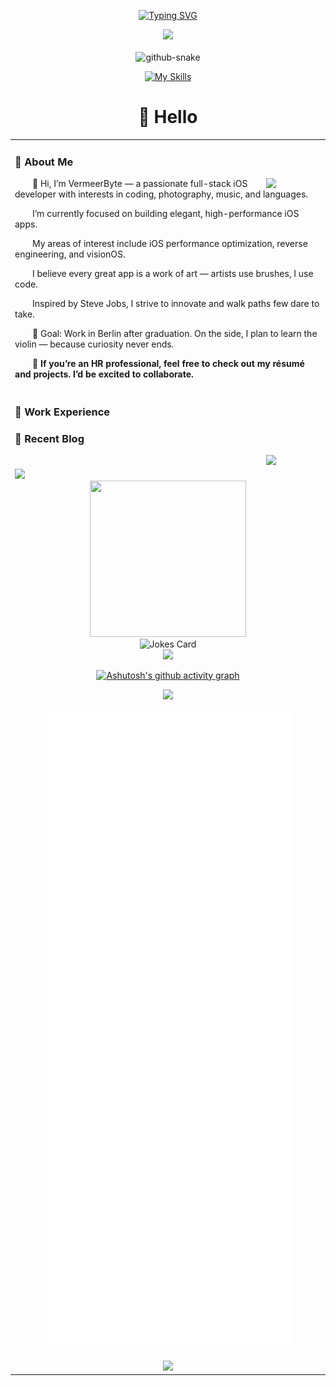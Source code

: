 <div align="center">

  <!-- dynamic typing effect 动态打字效果 -->
  <div align="center">
    
  [![Typing SVG](https://readme-typing-svg.demolab.com?font=Fira+Code&pause=1500&width=900&lines=It%E2%80%99s+more+fun+to+be+a+pirate+than+to+join+the+Navy.+%E2%80%94+Steve+Jobs;%E6%88%90%E4%B8%BA%E6%B5%B7%E7%9B%97%EF%BC%8C%E6%AF%94%E5%8A%A0%E5%85%A5%E6%B5%B7%E5%86%9B%E6%9B%B4%E6%9C%89%E8%B6%A3%E3%80%82%E2%80%94%E2%80%94+%E5%8F%B2%E8%92%82%E5%A4%AB%C2%B7%E4%B9%94%E5%B8%83%E6%96%AF;%E6%B5%B7%E8%BB%8D%E3%81%AB%E5%85%A5%E3%82%8B%E3%82%88%E3%82%8A%E3%82%82%E3%80%81%E6%B5%B7%E8%B3%8A%E3%81%AB%E3%81%AA%E3%82%8B%E3%81%BB%E3%81%86%E3%81%8C%E6%A5%BD%E3%81%97%E3%81%84%E3%80%82%E2%80%94%E2%80%94+%E3%82%B9%E3%83%86%E3%82%A3%E3%83%BC%E3%83%96%E3%83%BB%E3%82%B8%E3%83%A7%E3%83%96%E3%82%BA;Es+macht+mehr+Spa%C3%9F,+ein+Pirat+zu+sein,+als+der+Marine+beizutreten.+%E2%80%94+Steve+Jobs;%C3%88+pi%C3%B9+divertente+fare+il+pirata+che+entrare+nella+Marina.+%E2%80%94+Steve+Jobs;Il+est+plus+amusant+d%E2%80%99%C3%AAtre+un+pirate+que+de+rejoindre+la+marine.+%E2%80%94+Steve+Jobs;Es+m%C3%A1s+divertido+ser+un+pirata+que+unirse+a+la+Marina.+%E2%80%94+Steve+Jobs;%D0%91%D1%8B%D1%82%D1%8C+%D0%BF%D0%B8%D1%80%D0%B0%D1%82%D0%BE%D0%BC+%D0%B2%D0%B5%D1%81%D0%B5%D0%BB%D0%B5%D0%B5,+%D1%87%D0%B5%D0%BC+%D1%81%D0%BB%D1%83%D0%B6%D0%B8%D1%82%D1%8C+%D0%B2%D0%BE+%D1%84%D0%BB%D0%BE%D1%82%D0%B5.+%E2%80%94+%D0%A1%D1%82%D0%B8%D0%B2+%D0%94%D0%B6%D0%BE%D0%B1%D1%81;%ED%95%B4%EA%B5%B0%EC%97%90+%EB%93%A4%EC%96%B4%EA%B0%80%EB%8A%94+%EA%B2%83%EB%B3%B4%EB%8B%A4+%ED%95%B4%EC%A0%81%EC%9D%B4+%EB%90%98%EB%8A%94+%EA%B2%83%EC%9D%B4+%EB%8D%94+%EC%9E%AC%EB%AF%B8%EC%9E%88%EB%8B%A4.+%E2%80%94+%EC%8A%A4%ED%8B%B0%EB%B8%8C+%EC%9E%A1%EC%8A%A4;%E0%A4%A8%E0%A5%8C%E0%A4%B8%E0%A5%87%E0%A4%A8%E0%A4%BE+%E0%A4%AE%E0%A5%87%E0%A4%82+%E0%A4%B6%E0%A4%BE%E0%A4%AE%E0%A4%BF%E0%A4%B2+%E0%A4%B9%E0%A5%8B%E0%A4%A8%E0%A5%87+%E0%A4%95%E0%A5%80+%E0%A4%AC%E0%A4%9C%E0%A4%BE%E0%A4%AF+%E0%A4%B8%E0%A4%AE%E0%A5%81%E0%A4%A6%E0%A5%8D%E0%A4%B0%E0%A5%80+%E0%A4%A1%E0%A4%BE%E0%A4%95%E0%A5%82+%E0%A4%AC%E0%A4%A8%E0%A4%A8%E0%A4%BE+%E0%A4%9C%E0%A4%BC%E0%A5%8D%E0%A4%AF%E0%A4%BE%E0%A4%A6%E0%A4%BE+%E0%A4%AE%E0%A4%9C%E0%A4%BC%E0%A5%87%E0%A4%A6%E0%A4%BE%E0%A4%B0+%E0%A4%B9%E0%A5%88%E3%80%82+%E2%80%94+%E0%A4%B8%E0%A5%8D%E0%A4%9F%E0%A5%80%E0%A4%B5+%E0%A4%9C%E0%A5%89%E0%A4%AC%E0%A5%8D%E0%A4%B8;%E5%81%9A%E6%B5%B7%E7%9B%9C%EF%BC%8C%E6%AF%94%E5%8A%A0%E5%85%A5%E6%B5%B7%E8%BB%8D%E6%9B%B4%E9%96%8B%E5%BF%83%E3%80%82%E2%80%94%E2%80%94+%E5%8F%B2%E6%8F%90%E5%A4%AB%C2%B7%E5%96%AC%E5%B8%83%E6%96%AF;%E7%82%BA%E7%9B%9C%E6%A8%82%E7%94%9A%EF%BC%8C%E5%8B%9D%E6%96%BC%E5%BE%9E%E6%88%8E%E3%80%82%E2%80%94%E2%80%94+%E5%96%AC%E5%B8%83%E6%96%AF;%D9%85%D9%86+%D8%A7%D9%84%D9%85%D9%85%D8%AA%D8%B9+%D8%A3%D9%83%D8%AB%D8%B1+%D8%A3%D9%86+%D8%AA%D9%83%D9%88%D9%86+%D9%82%D8%B1%D8%B5%D8%A7%D9%86%D9%8B%D8%A7+%D9%85%D9%86+%D8%A3%D9%86+%D8%AA%D9%86%D8%B6%D9%85+%D8%A5%D9%84%D9%89+%D8%A7%D9%84%D8%A8%D8%AD%D8%B1%D9%8A%D8%A9.+%E2%80%94+%D8%B3%D8%AA%D9%8A%D9%81+%D8%AC%D9%88%D8%A8%D8%B2)](https://git.io/typing-svg)
  <div>
    
 <div>
  <!-- knock code pictures 敲代码的图片 -->
  <picture>
    <source media="(prefers-color-scheme: dark)" srcset="https://cdn.jsdelivr.net/gh/sun0225SUN/sun0225SUN/assets/images/coding.gif" />
    <source media="(prefers-color-scheme: light)" srcset="https://cdn.jsdelivr.net/gh/sun0225SUN/sun0225SUN/assets/images/developer.svg" height="225px" />
    <img src="https://cdn.jsdelivr.net/gh/sun0225SUN/sun0225SUN/assets/images/coding.gif" />
  </picture>

  <!-- for beauty 留个空行好看点 -->
  <div>&nbsp;</div>

  

  <!-- Snake Code Contribution Map 贪吃蛇代码贡献图 -->
  <picture>
    <source media="(prefers-color-scheme: dark)" srcset="https://cdn.jsdelivr.net/gh/sun0225SUN/sun0225SUN/profile-snake-contrib/github-contribution-grid-snake-dark.svg" />
    <source media="(prefers-color-scheme: light)" srcset="https://cdn.jsdelivr.net/gh/sun0225SUN/sun0225SUN/profile-snake-contrib/github-contribution-grid-snake.svg" />
    <img alt="github-snake" src="https://cdn.jsdelivr.net/gh/Maimai10808/Maimai10808/profile-snake-contrib/github-contribution-grid-snake-dark.svg" />
  </picture>

</div>

[![My Skills](https://skillicons.dev/icons?i=ae,au,ps,pr,c,cpp,py,swift,java,spring,nodejs,js,html,css,react,vue,ts,angular,androidstudio,apple,atom,flutter,docker,figma,firebase,git,github,githubactions,gmail,graphql,notion,npm,postman,stackoverflow,svg,vscode,vite&perline=5)](https://skillicons.dev)

#  🙋 Hello

<table>
  
<tr><td>

### 🤺 About Me

<img align="right" width="88" src="https://cdn.jsdelivr.net/gh/sun0225SUN/sun0225SUN/assets/images/jobs.png" />

<p>&emsp;&emsp;👋 Hi, I’m VermeerByte — a passionate full-stack iOS developer with interests in coding, photography, music, and languages.</p>
<p>&emsp;&emsp;I’m currently focused on building elegant, high-performance iOS apps.</p>
<p>&emsp;&emsp;My areas of interest include iOS performance optimization, reverse engineering, and visionOS.</p>
<p>&emsp;&emsp;I believe every great app is a work of art — artists use brushes, I use code.</p>
<p>&emsp;&emsp;Inspired by Steve Jobs, I strive to innovate and walk paths few dare to take.</p>
<p>&emsp;&emsp;🎯 Goal: Work in Berlin after graduation. On the side, I plan to learn the violin — because curiosity never ends.</p>
<p>&emsp;&emsp;<strong>💼 If you’re an HR professional, feel free to check out my résumé and projects. I’d be excited to collaborate.</strong></p>

</td></tr>

<tr><td>

### 🏢 Work Experience


### 📃 Recent Blog

<img align="right" width="88" src="https://cdn.jsdelivr.net/gh/sun0225SUN/sun0225SUN/assets/images/astronaut.png" />

<!-- feed start -->

<!-- feed end -->

</td></tr>

<tr><td>


<!-- ########################################## 分割 ########################################## -->
<img width="200%" src="https://cdn.jsdelivr.net/gh/sun0225SUN/sun0225SUN/assets/images/hr.gif" />

<div align="center">

<!-- run 图片 -->
<img src="https://cdn.jsdelivr.net/gh/sun0225SUN/sun0225SUN/assets/images/man_run.png" width="250" height="250" />

<!-- Joke 笑话 -->
<div>
  <picture>
    <source media="(prefers-color-scheme: dark)" srcset="https://readme-jokes.vercel.app/api?hideBorder&bgColor=%23121212" />
    <source media="(prefers-color-scheme: light)" srcset="https://readme-jokes.vercel.app/api?hideBorder&bgColor=%ffffff" />
    <img alt="Jokes Card" src="https://readme-jokes.vercel.app/api?hideBorder&bgColor=%23121212" />
  </picture>
</div>

<!-- ########################################## 分割 ########################################## -->
<img width="200%" src="https://cdn.jsdelivr.net/gh/sun0225SUN/sun0225SUN/assets/images/hr.gif" />


[![Ashutosh's github activity graph](https://github-readme-activity-graph.vercel.app/graph?username=Maimai10808&theme=high-contrast)](https://github.com/ashutosh00710/github-readme-activity-graph)

<!-- ########################################## 分割 ########################################## -->
<img width="200%" src="https://cdn.jsdelivr.net/gh/sun0225SUN/sun0225SUN/assets/images/hr.gif" />


![Metrics](https://raw.githubusercontent.com/Maimai10808/Maimai10808/main/github-metrics.svg)


<!-- ########################################## 分割 ########################################## -->
<img width="200%" src="https://cdn.jsdelivr.net/gh/sun0225SUN/sun0225SUN/assets/images/hr.gif" />



